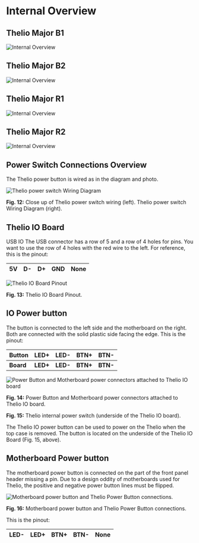 # Internal Overview

## Thelio Major B1

![Internal Overview](./img/b1/components-highlighted.png)

## Thelio Major B2

![Internal Overview](./img/b2/components-highlighted.png)

## Thelio Major R1

![Internal Overview](./img/r1/components-highlighted.png)

## Thelio Major R2

![Internal Overview](./img/r2/components-highlighted.png)

## Power Switch Connections Overview

The Thelio power button is wired as in the diagram and photo.

![Thelio power switch Wiring Diagram](./img/power-button/power-switch-overview.png)

**Fig. 12:** Close up of Thelio power switch wiring (left). Thelio power switch Wiring Diagram (right).

## Thelio IO Board

USB IO
The USB connector has a row of 5 and a row of 4 holes for pins.
You want to use the row of 4 holes with the red wire to the left.
For reference, this is the pinout:


| 5V | D- | D+ | GND | None |
| ---|----|----|-----|------|

![Thelio IO Board Pinout](./img/power-button/thelio-io-board.png)

**Fig. 13:** Thelio IO Board Pinout.

## IO Power button

The button is connected to the left side and the motherboard on the right.
Both are connected with the solid plastic side facing the edge.
This is the pinout:

| Button     | LED+     | LED-     | BTN+     | BTN-     |
|------------|:--------:|:--------:|:--------:|:--------:|
| **Board**  | **LED+** | **LED-** | **BTN+** | **BTN-** |

<!-- Formatted in this way to preserve bold formatting in both rows.
Also to maintain width of table-->

![Power Button and Motherboard power connectors attached to Thelio IO board](./img/power-button/io-power-button.png)

**Fig. 14:** Power Button and Motherboard power connectors attached to Thelio IO board.



**Fig. 15:** Thelio internal power switch (underside of the Thelio IO board).

The Thelio IO power button can be used to power on the Thelio when the top case is removed.
The button is located on the underside of the Thelio IO Board (Fig. 15, above).

## Motherboard Power button

The motherboard power button is connected on the part of the front panel header missing a pin. Due to a design oddity of motherboards used for Thelio, the positive and negative power button lines must be flipped.

![Motherboard power button and Thelio Power Button connections.](./img/power-button/motherboard-power-button.png)

**Fig. 16:** Motherboard power button and Thelio Power Button connections.

This is the pinout:  

| LED- | LED+ | BTN+ | BTN- | None |
|------|:----:|:----:|:----:|:----:|
